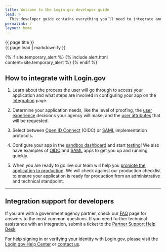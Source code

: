 ```yaml
---
title: Welcome to the Login.gov developer guide
lead: >
  This developer guide contains everything you’ll need to integrate and deploy your application with Login.gov.
permalink: /
layout: home
---
```


<section class="usa-section usa-section--dark">
  <div class="grid-container">
    <div class="usa-display">{{ page.title }}</div>
    <div class="usa-intro">{{ page.lead | markdownify }}</div>
  </div>
</section>

<section class="usa-section grid-container" markdown="1">

  {% if site.temporary_alert %}
    {% include alert.html content=site.temporary_alert %}
  {% endif %}

<h2 class='margin-top-0'>How to integrate with Login.gov</h2>

<ol class="usa-process-list usa-prose margin-bottom-4">
  <li class="usa-process-list__item">
    <p>
      Learn about the process the user will go through to access your application and what steps are involved in configuring your app on the <a href="{% link _pages/overview.md %}" class="usa-link">Integration</a> page.
    </p>
  </li>

  <li class="usa-process-list__item">
    <p>
      Determine your application needs, like the level of proofing, the <a href="{% link _pages/design-guidelines.md %}" class="usa-link">user experience</a> decisions your agency will make, and the <a href="{% link _pages/attributes.md %}" class="usa-link">user attributes</a> that will be requested.
    </p>
  </li>

  <li class="usa-process-list__item">
    <p>
      Select between <a href="{% link _pages/oidc.md %}" class="usa-link">Open ID Connect</a> (OIDC) or <a href="{% link _pages/saml.md %}" class="usa-link">SAML</a> implementation protocols.
    </p>
  </li>

  <li class="usa-process-list__item">
    <p>
      Configure your app in the <a href="https://dashboard.int.identitysandbox.gov/" class="usa-link">sandbox dashboard</a> and start <a href="{% link _pages/testing.md %}" target="_blank" class="usa-link">testing</a>! We also have examples of <a href="https://github.com/18F/identity-oidc-sinatra" class="usa-link">OIDC</a> and <a href="https://github.com/18F/identity-saml-sinatra" target="_blank" class="usa-link">SAML</a> apps to get you up and running quickly.
    </p>
  </li>


  <li class="usa-process-list__item">
    <p>
      When you are ready to go live our team will help you <a href="{% link _pages/production.md %}" class="usa-link">promote the application to production</a>. We will check against our production checklist to ensure your application is ready for production from an administrative and technical standpoint.
    </p>
  </li>
</ol>

<hr class="text-primary-light border-solid measure-5 margin-x-0">
<section class="usa-section usa-prose padding-top-5">
  <h2>Integration support for developers</h2>
  <p class="measure-5 margin-x-0">
    If you are with a government agency partner, check our <a href="{% link _pages/support.md %}" class="usa-link">FAQ</a> page for answers to the most common questions. If you need further technical assistance with an integration, submit a ticket to the <a href="https://zendesk.login.gov/" class="usa-link">Partner Support Help Desk</a> 
  </p>
  <p class="measure-5 margin-x-0">
    For help signing in or verifying your identity with Login.gov, please visit the <a href="https://login.gov/help/" class="usa-link">Login.gov Help Center</a> or <a href="https://login.gov/contact/" class="usa-link">contact us</a>.
  </p>
</section>
